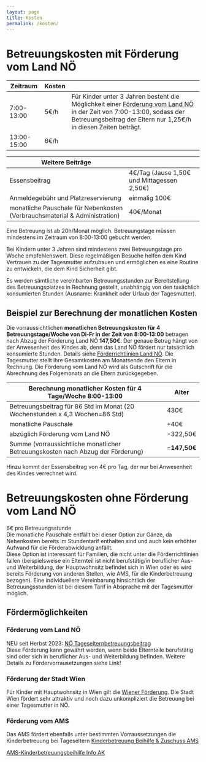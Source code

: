```yaml
---
layout: page
title: Kosten
permalink: /kosten/
---
```


# Betreuungskosten mit Förderung vom Land NÖ

|Zeitraum      |Kosten  ||
| ----------- | ----------- |----|
| 7:00-13:00      | 5€/h       |Für Kinder unter 3 Jahren besteht die Möglichkeit einer  [Förderung vom Land NÖ](https://www.noe.gv.at/noe/Kinderbetreuung/RL_NOe_Tageselternbetreuungsbeitrag.pdf) in der Zeit von 7:00-13:00, sodass der Betreuungsbeitrag der Eltern nur 1,25€/h in diesen Zeiten beträgt.
| 13:00-15:00  | 6€/h       |



| Weitere Beiträge |  |
| ----------- | ----------- |
| Essensbeitrag | 4€/Tag (Jause 1,50€ und Mittagessen 2,50€) |
|Anmeldegebühr und Platzreservierung|einmalig 100€|
| monatliche Pauschale für Nebenkosten (Verbrauchsmaterial & Administration) | 40€/Monat |

Eine Betreuung ist ab 20h/Monat möglich. Betreuungstage müssen mindestens im Zeitraum von 8:00-13:00 gebucht werden.

Bei Kindern unter 3 Jahren sind mindestens zwei Betreuungstage pro Woche empfehlenswert. Diese regelmäßigen Besuche helfen dem Kind Vertrauen zu der Tagesmutter aufzubauen und ermöglichen es eine Routine zu entwickeln, die dem Kind Sicherheit gibt.

Es werden sämtliche vereinbarten Betreuungsstunden zur Bereitstellung des Betreuungsplatzes in Rechnung gestellt, unabhängig von den tasächlich konsumierten Stunden (Ausname: Krankheit oder Urlaub der Tagesmutter). 

## Beispiel zur Berechnung der monatlichen Kosten

Die vorraussichtlichen **monatlichen Betreuungskosten für 4 Betreuungstage/Woche von Di-Fr in der Zeit von 8:00-13:00** betragen nach Abzug der Förderung Land NÖ **147,50€**. Der genaue Betrag hängt von der Anwesenheit des Kindes ab, denn das Land NÖ fördert nur tatsächlich konsumierte Stunden. Details siehe [Förderrichtlinien Land NÖ](https://www.noe.gv.at/noe/Kinderbetreuung/RL_NOe_Tageselternbetreuungsbeitrag.pdf).
Die Tagesmutter stellt ihre Gesamtkosten am Monatsende den Eltern in Rechnung. Die Förderung vom Land NÖ wird als Gutschrift für die Abrechnung des Folgemonats an die Eltern zurückgegeben.

| Berechnung monatlicher Kosten für 4 Tage/Woche 8:00-13:00  | Alter |
|---|---|
| Betreuungsbeitrag für 86 Std im Monat (20 Wochenstunden x 4,3 Wochen=86 Std) | 430€ |
| monatliche Pauschale  |+40€  |
| abzüglich Förderung vom Land NÖ | -322,50€|  
| Summe (vorraussichtliche monatlicher Betreuungskosten nach Abzug der Förderung)| =**147,50€** |



Hinzu kommt der Essensbeitrag von 4€ pro Tag, der nur bei Anwesenheit des Kindes verrechnet wird.  



# Betreuungskosten ohne Förderung vom Land NÖ  
6€ pro Betreuungsstunde  
Die monatliche Pauschale entfällt bei dieser Option zur Gänze, da Nebenkosten bereits im Stundentarif enthalten sind und auch kein erhöhter Aufwand für die Förderabwicklung anfällt.  
Diese Option ist interessant für Familien, die nicht unter die Förderrichtlinien fallen (beispielsweise ein Elternteil ist nicht berufstätig/in beruflicher Aus- und Weiterbildung, der Hauptwohnsitz befindet sich in Wien oder es wird bereits Förderung von anderen Stellen, wie AMS, für die Kinderbetreuung bezogen). Eine individuellere Vereinbarung hinsichtlich der Betreuungsstunden ist bei diesem Tarif in Absprache mit der Tagesmutter möglich.
 

## Fördermöglichkeiten

### Förderung vom Land NÖ

NEU seit Herbst 2023: [NÖ Tageselternbetreuungsbeitrag](https://www.noe.gv.at/noe/Kinderbetreuung/RL_NOe_Tageselternbetreuungsbeitrag.pdf)  
Diese Förderung kann gewährt werden, wenn beide Elternteile berufstätig sind oder sich in beruflicher Aus- und Weiterbildung befinden. Weitere Details zu Fördervorrausetzungen siehe Link!

### Förderung der Stadt Wien

Für Kinder mit Hauptwohnsitz in Wien gilt die [Wiener Förderung](https://www.wien.gv.at/amtshelfer/kultur/bildung/bildungseinrichtungen/foerderung/ausserhalb-wiens.html). Die Stadt Wien fördert sehr attraktiv und noch dazu unkompliziert die Betreuung bei einer Tagesmutter in NÖ. 

### Förderung vom AMS

Das AMS fördert ebenfalls unter bestimmten Vorraussetzungen die Kinderbetreuung bei Tageseltern [Kinderbetreuung Beihilfe & Zuschuss AMS](https://www.ams.at/arbeitsuchende/karenz-und-wiedereinstieg/so-unterstuetzen-wir-ihren-wiedereinstieg/kinderbetreuungs-beihilfe-)

[AMS-Kinderbetreuungsbeihilfe Info AK](https://www.arbeiterkammer.at/beratung/berufundfamilie/BeihilfenundFoerderung/AMS-Kinderbetreuungsbeihilfe.html)